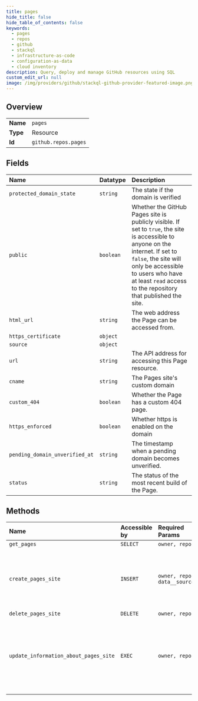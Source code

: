 ```yaml
---
title: pages
hide_title: false
hide_table_of_contents: false
keywords:
  - pages
  - repos
  - github    
  - stackql
  - infrastructure-as-code
  - configuration-as-data
  - cloud inventory
description: Query, deploy and manage GitHub resources using SQL
custom_edit_url: null
image: /img/providers/github/stackql-github-provider-featured-image.png
---
```

  
    

## Overview
<table><tbody>
<tr><td><b>Name</b></td><td><code>pages</code></td></tr>
<tr><td><b>Type</b></td><td>Resource</td></tr>
<tr><td><b>Id</b></td><td><code>github.repos.pages</code></td></tr>
</tbody></table>

## Fields
| Name | Datatype | Description |
|:-----|:---------|:------------|
| `protected_domain_state` | `string` | The state if the domain is verified |
| `public` | `boolean` | Whether the GitHub Pages site is publicly visible. If set to `true`, the site is accessible to anyone on the internet. If set to `false`, the site will only be accessible to users who have at least `read` access to the repository that published the site. |
| `html_url` | `string` | The web address the Page can be accessed from. |
| `https_certificate` | `object` |  |
| `source` | `object` |  |
| `url` | `string` | The API address for accessing this Page resource. |
| `cname` | `string` | The Pages site's custom domain |
| `custom_404` | `boolean` | Whether the Page has a custom 404 page. |
| `https_enforced` | `boolean` | Whether https is enabled on the domain |
| `pending_domain_unverified_at` | `string` | The timestamp when a pending domain becomes unverified. |
| `status` | `string` | The status of the most recent build of the Page. |
## Methods
| Name | Accessible by | Required Params | Description |
|:-----|:--------------|:----------------|:------------|
| `get_pages` | `SELECT` | `owner, repo` |  |
| `create_pages_site` | `INSERT` | `owner, repo, data__source` | Configures a GitHub Pages site. For more information, see "[About GitHub Pages](/github/working-with-github-pages/about-github-pages)." |
| `delete_pages_site` | `DELETE` | `owner, repo` |  |
| `update_information_about_pages_site` | `EXEC` | `owner, repo` | Updates information for a GitHub Pages site. For more information, see "[About GitHub Pages](/github/working-with-github-pages/about-github-pages). |

